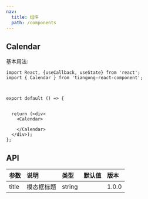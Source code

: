 ```yaml
---
nav:
  title: 组件
  path: /components
---
```


## Calendar

基本用法:

```tsx
import React, {useCallback, useState} from 'react';
import { Calendar } from 'tiangong-react-component';



export default () => {


  return (<div>
    <Calendar>

    </Calendar>
  </div>);
};
```

## API

| 参数  | 说明       | 类型   | 默认值 | 版本  |
| :---- | :--------- | :----- | :----- | :---- |
| title | 模态框标题 | string |        | 1.0.0 |
